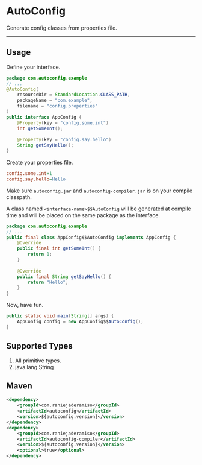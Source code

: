 # AutoConfig
Generate config classes from properties file.

---

## Usage
Define your interface.
```java
package com.autoconfig.example
// ...
@AutoConfig(
    resourceDir = StandardLocation.CLASS_PATH,
    packageName = "com.example",
    filename = "config.properties"
)
public interface AppConfig {
    @Property(key = "config.some.int")
    int getSomeInt();
    
    @Property(key = "config.say.hello")
    String getSayHello();
}
```
Create your properties file.
```ini
config.some.int=1
config.say.hello=Hello
```

Make sure `autoconfig.jar` and `autoconfig-compiler.jar` is on your compile classpath.

A class named `<interface-name>$$AutoConfig` will be generated at compile time and will be placed on the same package as the interface.
```java
package com.autoconfig.example
// ...
public final class AppConfig$$AutoConfig implements AppConfig {
    @Override
    public final int getSomeInt() {
        return 1;
    }
    
    @Override
    public final String getSayHello() {
        return "Hello";
    }
}
```

Now, have fun.
```java
public static void main(String[] args) {
    AppConfig config = new AppConfig$$AutoConfig();
}
```

## Supported Types
1. All primitive types.
2. java.lang.String

## Maven
```xml
<dependency>
    <groupId>com.raniejaderamiso</groupId>
    <artifactId>autoconfig</artifactId>
    <version>${autoconfig.version}</version>
</dependency>
<dependency>
    <groupId>com.raniejaderamiso</groupId>
    <artifactId>autoconfig-compiler</artifactId>
    <version>${autoconfig.version}</version>
    <optional>true</optional>
</dependency>
```
